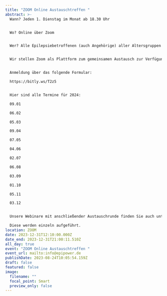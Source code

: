 ```yaml
---
title: "ZOOM Online Austauschtreffen "
abstract: >-
  Wann? Jeden 1. Dienstag im Monat ab 18.30 Uhr 


  Wo? Online über Zoom


  Wer? Alle Epilepsiebetroffenen (auch Angehörige) aller Altersgruppen


  Wir stellen Zoom als Plattform zum gemeinsamen Austausch zur Verfügung. Die Teilnehmer können in themenspezifische Breakoutsessions, um über alle verschiedenen Themen rund um Epilepsie, aber auch Privates zu diskutieren. Wir haben eine sehr lockere Atmosphäre und jeder kann kommen und gehen, wie und wann er Lust hat. 


  Anmeldung über das folgende Formular:

  https://bitly.ws/T2z5


  Hier sind alle Termine für 2024:

  09.01

  06.02

  05.03

  09.04

  07.05

  04.06

  02.07

  06.08

  03.09

  01.10

  05.11

  03.12


  Unsere Webinare mit anschließender Austauschrunde finden Sie auch unter Events. 

  Diese werden einzeln aufgeführt.
location: ZOOM
date: 2023-12-31T12:10:00.000Z
date_end: 2023-12-31T21:00:11.510Z
all_day: true
event: "ZOOM Online Austauschtreffen "
event_url: mailto:info@epipower.de
publishDate: 2023-08-24T10:05:54.159Z
draft: false
featured: false
image:
  filename: ""
  focal_point: Smart
  preview_only: false
---
```

